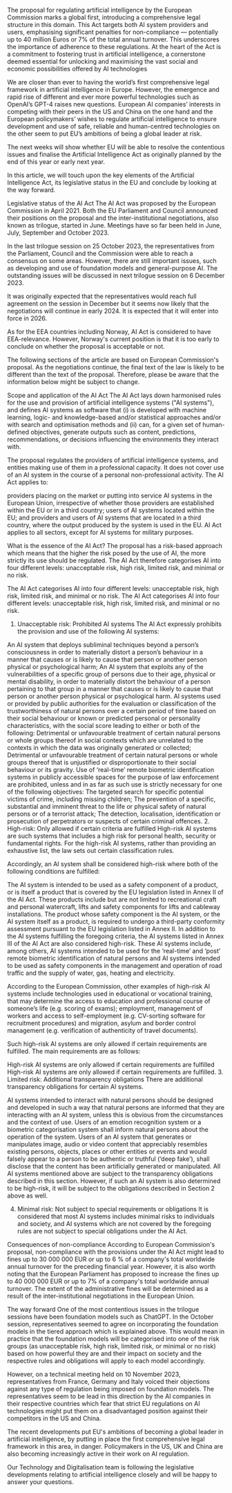 The proposal for regulating artificial intelligence by the European Commission marks a global first, introducing a comprehensive legal structure in this domain. This Act targets both AI system providers and users, emphasising significant penalties for non-compliance — potentially up to 40 million Euros or 7% of the total annual turnover. This underscores the importance of adherence to these regulations. At the heart of the Act is a commitment to fostering trust in artificial intelligence, a cornerstone deemed essential for unlocking and maximising the vast social and economic possibilities offered by AI technologies

We are closer than ever to having the world’s first comprehensive legal framework in artificial intelligence in Europe. However, the emergence and rapid rise of different and ever more powerful technologies such as OpenAI’s GPT-4 raises new questions. European AI companies’ interests in competing with their peers in the US and China on the one hand and the European policymakers’ wishes to regulate artificial intelligence to ensure development and use of safe, reliable and human-centred technologies on the other seem to put EU’s ambitions of being a global leader at risk.

The next weeks will show whether EU will be able to resolve the contentious issues and finalise the Artificial Intelligence Act as originally planned by the end of this year or early next year.

In this article, we will touch upon the key elements of the Artificial Intelligence Act, its legislative status in the EU and conclude by looking at the way forward.

Legislative status of the AI Act
The AI Act was proposed by the European Commission in April 2021. Both the EU Parliament and Council announced their positions on the proposal and the inter-institutional negotiations, also known as trilogue, started in June. Meetings have so far been held in June, July, September and October 2023.

In the last trilogue session on 25 October 2023, the representatives from the Parliament, Council and the Commission were able to reach a consensus on some areas. However, there are still important issues, such as developing and use of foundation models and general-purpose AI. The outstanding issues will be discussed in next trilogue session on 6 December 2023.

It was originally expected that the representatives would reach full agreement on the session in December but it seems now likely that the negotiations will continue in early 2024. It is expected that it will enter into force in 2026.

As for the EEA countries including Norway, AI Act is considered to have EEA-relevance. However, Norway's current position is that it is too early to conclude on whether the proposal is acceptable or not.

The following sections of the article are based on European Commission's proposal. As the negotiations continue, the final text of the law is likely to be different than the text of the proposal. Therefore, please be aware that the information below might be subject to change.

Scope and application of the AI Act
The AI Act lays down harmonised rules for the use and provision of artificial intelligence systems ("AI systems"), and defines AI systems as software that (i) is developed with machine learning, logic- and knowledge-based and/or statistical approaches and/or with search and optimisation methods and (ii) can, for a given set of human-defined objectives, generate outputs such as content, predictions, recommendations, or decisions influencing the environments they interact with.

The proposal regulates the providers of artificial intelligence systems, and entities making use of them in a professional capacity. It does not cover use of an AI system in the course of a personal non-professional activity. The AI Act applies to:

providers placing on the market or putting into service AI systems in the European Union, irrespective of whether those providers are established within the EU or in a third country;
users of AI systems located within the EU; and
providers and users of AI systems that are located in a third country, where the output produced by the system is used in the EU.
AI Act applies to all sectors, except for AI systems for military purposes.

What is the essence of the AI Act?
The proposal has a risk-based approach which means that the higher the risk posed by the use of AI, the more strictly its use should be regulated. The AI Act therefore categorises AI into four different levels: unacceptable risk, high risk, limited risk, and minimal or no risk.

The AI Act categorises AI into four different levels: unacceptable risk, high risk, limited risk, and minimal or no risk. 
The AI Act categorises AI into four different levels: unacceptable risk, high risk, limited risk, and minimal or no risk.
1. Unacceptable risk: Prohibited AI systems
The AI Act expressly prohibits the provision and use of the following AI systems:

An AI system that deploys subliminal techniques beyond a person’s consciousness in order to materially distort a person’s behaviour in a manner that causes or is likely to cause that person or another person physical or psychological harm;
An AI system that exploits any of the vulnerabilities of a specific group of persons due to their age, physical or mental disability, in order to materially distort the behaviour of a person pertaining to that group in a manner that causes or is likely to cause that person or another person physical or psychological harm.
AI systems used or provided by public authorities for the evaluation or classification of the trustworthiness of natural persons over a certain period of time based on their social behaviour or known or predicted personal or personality characteristics, with the social score leading to either or both of the following:
Detrimental or unfavourable treatment of certain natural persons or whole groups thereof in social contexts which are unrelated to the contexts in which the data was originally generated or collected;
Detrimental or unfavourable treatment of certain natural persons or whole groups thereof that is unjustified or disproportionate to their social behaviour or its gravity.
Use of ‘real-time’ remote biometric identification systems in publicly accessible spaces for the purpose of law enforcement are prohibited, unless and in as far as such use is strictly necessary for one of the following objectives:
The targeted search for specific potential victims of crime, including missing children;
The prevention of a specific, substantial and imminent threat to the life or physical safety of natural persons or of a terrorist attack;
The detection, localisation, identification or prosecution of perpetrators or suspects of certain criminal offences.
2. High-risk: Only allowed if certain criteria are fulfilled
High-risk AI systems are such systems that includes a high risk for personal health, security or fundamental rights. For the high-risk AI systems, rather than providing an exhaustive list, the law sets out certain classification rules.

Accordingly, an AI system shall be considered high-risk where both of the following conditions are fulfilled:

The AI system is intended to be used as a safety component of a product, or is itself a product that is covered by the EU legislation listed in Annex II of the AI Act. These products include but are not limited to recreational craft and personal watercraft, lifts and safety components for lifts and cableway installations.
The product whose safety component is the AI system, or the AI system itself as a product, is required to undergo a third-party conformity assessment pursuant to the EU legislation listed in Annex II.
In addition to the AI systems fulfilling the foregoing criteria, the AI systems listed in Annex III of the AI Act are also considered high-risk. These AI systems include, among others, AI systems intended to be used for the ‘real-time’ and ‘post’ remote biometric identification of natural persons and AI systems intended to be used as safety components in the management and operation of road traffic and the supply of water, gas, heating and electricity.

According to the European Commission, other examples of high-risk AI systems include technologies used in educational or vocational training, that may determine the access to education and professional course of someone’s life (e.g. scoring of exams); employment, management of workers and access to self-employment (e.g. CV-sorting software for recruitment procedures) and migration, asylum and border control management (e.g. verification of authenticity of travel documents).

Such high-risk AI systems are only allowed if certain requirements are fulfilled. The main requirements are as follows:

High-risk AI systems are only allowed if certain requirements are fulfilled
High-risk AI systems are only allowed if certain requirements are fulfilled.
3. Limited risk: Additional transparency obligations
There are additional transparency obligations for certain AI systems.

AI systems intended to interact with natural persons should be designed and developed in such a way that natural persons are informed that they are interacting with an AI system, unless this is obvious from the circumstances and the context of use.
Users of an emotion recognition system or a biometric categorisation system shall inform natural persons about the operation of the system.
Users of an AI system that generates or manipulates image, audio or video content that appreciably resembles existing persons, objects, places or other entities or events and would falsely appear to a person to be authentic or truthful (‘deep fake’), shall disclose that the content has been artificially generated or manipulated.
All AI systems mentioned above are subject to the transparency obligations described in this section. However, if such an AI system is also determined to be high-risk, it will be subject to the obligations described in Section 2 above as well.

4. Minimal risk: Not subject to special requirements or obligations
It is considered that most AI systems includes minimal risks to individuals and society, and AI systems which are not covered by the foregoing rules are not subject to special obligations under the AI Act.

Consequences of non-compliance
According to European Commission's proposal, non-compliance with the provisions under the AI Act might lead to fines up to 30 000 000 EUR or up to 6 % of a company's total worldwide annual turnover for the preceding financial year. However, it is also worth noting that the European Parliament has proposed to increase the fines up to 40 000 000 EUR or up to 7% of a company's total worldwide annual turnover. The extent of the administrative fines will be determined as a result of the inter-institutional negotiations in the European Union.

The way forward
One of the most contentious issues in the trilogue sessions have been foundation models such as ChatGPT. In the October session, representatives seemed to agree on incorporating the foundation models in the tiered approach which is explained above. This would mean in practice that the foundation models will be categorised into one of the risk groups (as unacceptable risk, high risk, limited risk, or minimal or no risk) based on how powerful they are and their impact on society and the respective rules and obligations will apply to each model accordingly.

However, on a technical meeting held on 10 November 2023, representatives from France, Germany and Italy voiced their objections against any type of regulation being imposed on foundation models. The representatives seem to be lead in this direction by the AI companies in their respective countries which fear that strict EU regulations on AI technologies might put them on a disadvantaged position against their competitors in the US and China.

The recent developments put EU's ambitions of becoming a global leader in artificial intelligence, by putting in place the first comprehensive legal framework in this area, in danger. Policymakers in the US, UK and China are also becoming increasingly active in their work on AI regulation.

Our Technology and Digitalisation team is following the legislative developments relating to artificial intelligence closely and will be happy to answer your questions.